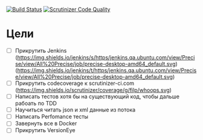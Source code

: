 [![Build Status](https://travis-ci.org/cmygeHm/ExampleCode.svg?branch=master)](https://travis-ci.org/cmygeHm/ExampleCode)
[![Scrutinizer Code Quality](https://scrutinizer-ci.com/g/cmygeHm/ExampleCode/badges/quality-score.png?b=master)](https://scrutinizer-ci.com/g/cmygeHm/ExampleCode/?branch=master)

# Цели
- [ ] Прикрутить Jenkins (https://img.shields.io/jenkins/s/https/jenkins.qa.ubuntu.com/view/Precise/view/All%20Precise/job/precise-desktop-amd64_default.svg) (https://img.shields.io/jenkins/t/https/jenkins.qa.ubuntu.com/view/Precise/view/All%20Precise/job/precise-desktop-amd64_default.svg)
- [ ] Прикрутить codecoverage к scrutinizer-ci.com (https://img.shields.io/scrutinizer/coverage/g/filp/whoops.svg)
- [ ] Написать тестов хотя бы на существующий код, чтобы дальше рабоать по TDD
- [ ] Научиться читать json и xml данные из потока
- [ ] Написать Perfomance тесты
- [ ] Завернуть все в Docker
- [ ] Прикрутить VersionEye
